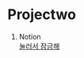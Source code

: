 # Projectwo

1. Notion<br>
<a href="https://www.notion.so/b56de27ec3e942aeb712940bee495dae">눌러서 잠금해</a>

